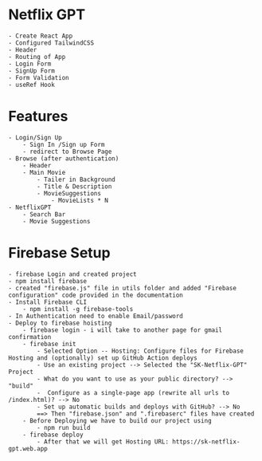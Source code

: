 # Netflix GPT
    - Create React App
    - Configured TailwindCSS
    - Header 
    - Routing of App
    - Login Form
    - SignUp Form
    - Form Validation
    - useRef Hook

# Features 
    - Login/Sign Up
        - Sign In /Sign up Form
        - redirect to Browse Page
    - Browse (after authentication)
        - Header
        - Main Movie
            - Tailer in Background
            - Title & Description
            - MovieSuggestions
                - MovieLists * N
    - NetflixGPT
        - Search Bar
        - Movie Suggestions


# Firebase Setup 
    - firebase Login and created project
    - npm install firebase
    - created "firebase.js" file in utils folder and added "Firebase configuration" code provided in the documentation 
    - Install Firebase CLI
        - npm install -g firebase-tools
    - In Authentication need to enable Email/password 
    - Deploy to firebase hoisting
        - firebase login - i will take to another page for gmail confirmation
        - firebase init
            - Selected Option -- Hosting: Configure files for Firebase Hosting and (optionally) set up GitHub Action deploys
            - Use an existing project --> Selected the "SK-Netflix-GPT" Project
            - What do you want to use as your public directory? --> "build"
            -  Configure as a single-page app (rewrite all urls to /index.html)? --> No
            - Set up automatic builds and deploys with GitHub? --> No
            ==> Then "firebase.json" and ".firebaserc" files have created
        - Before Deploying we have to build our project using 
            - npm run build
        - firebase deploy
            - After that we will get Hosting URL: https://sk-netflix-gpt.web.app
